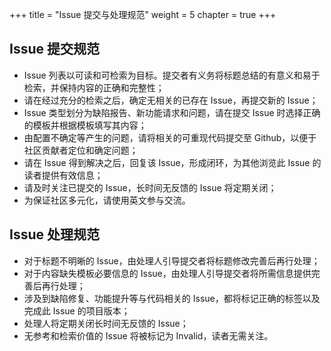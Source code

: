 +++
title = "Issue 提交与处理规范"
weight = 5
chapter = true
+++

## Issue 提交规范

 - Issue 列表以可读和可检索为目标。提交者有义务将标题总结的有意义和易于检索，并保持内容的正确和完整性；
 - 请在经过充分的检索之后，确定无相关的已存在 Issue，再提交新的 Issue；
 - Issue 类型划分为缺陷报告、新功能请求和问题，请在提交 Issue 时选择正确的模板并根据模板填写其内容；
 - 由配置不确定等产生的问题，请将相关的可重现代码提交至 Github，以便于社区贡献者定位和确定问题；
 - 请在 Issue 得到解决之后，回复该 Issue，形成闭环，为其他浏览此 Issue 的读者提供有效信息；
 - 请及时关注已提交的 Issue，长时间无反馈的 Issue 将定期关闭；
 - 为保证社区多元化，请使用英文参与交流。

## Issue 处理规范

 - 对于标题不明晰的 Issue，由处理人引导提交者将标题修改完善后再行处理；
 - 对于内容缺失模板必要信息的 Issue，由处理人引导提交者将所需信息提供完善后再行处理；
 - 涉及到缺陷修复、功能提升等与代码相关的 Issue，都将标记正确的标签以及完成此 Issue 的项目版本；
 - 处理人将定期关闭长时间无反馈的 Issue；
 - 无参考和检索价值的 Issue 将被标记为 Invalid，读者无需关注。
